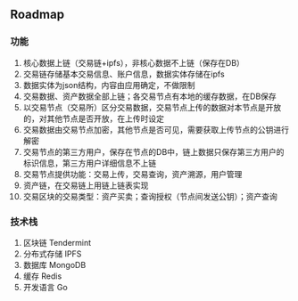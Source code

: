 ## Roadmap

### 功能

1. 核心数据上链（交易链+ipfs），非核心数据不上链（保存在DB）
2. 交易链存储基本交易信息、账户信息，数据实体存储在ipfs
3. 数据实体为json结构，内容由应用确定，不做限制
4. 交易数据、资产数据全部上链；各交易节点有本地的缓存数据，在DB保存
5. 以交易节点（交易所）区分交易数据，交易节点上传的数据对本节点是开放的，对其他节点是否开放，在上传时设定
6. 交易数据由交易节点加密，其他节点是否可见，需要获取上传节点的公钥进行解密
7. 交易节点的第三方用户，保存在节点的DB中，链上数据只保存第三方用户的标识信息，第三方用户详细信息不上链
8. 交易节点提供功能：交易上传，交易查询，资产溯源，用户管理
9. 资产链，在交易链上用链上链表实现
10. 交易区块的交易类型：资产买卖；查询授权（节点间发送公钥）；资产查询

### 技术栈

1. 区块链 Tendermint
2. 分布式存储 IPFS 
3. 数据库 MongoDB
4. 缓存 Redis
5. 开发语言 Go
